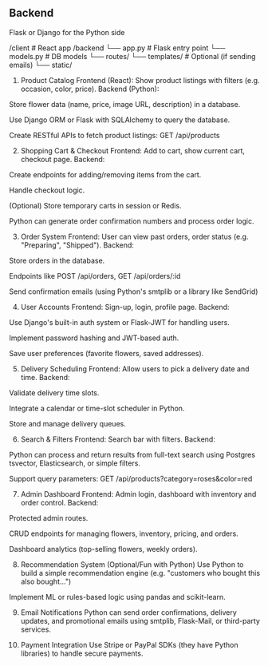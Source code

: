## Backend

Flask or Django for the Python side


/client # React app
/backend
└── app.py # Flask entry point
└── models.py # DB models
└── routes/
└── templates/ # Optional (if sending emails)
└── static/

1. Product Catalog
   Frontend (React): Show product listings with filters (e.g. occasion, color, price).
   Backend (Python):

Store flower data (name, price, image URL, description) in a database.

Use Django ORM or Flask with SQLAlchemy to query the database.

Create RESTful APIs to fetch product listings: GET /api/products

2. Shopping Cart & Checkout
   Frontend: Add to cart, show current cart, checkout page.
   Backend:

Create endpoints for adding/removing items from the cart.

Handle checkout logic.

(Optional) Store temporary carts in session or Redis.

Python can generate order confirmation numbers and process order logic.

3. Order System
   Frontend: User can view past orders, order status (e.g. "Preparing", "Shipped").
   Backend:

Store orders in the database.

Endpoints like POST /api/orders, GET /api/orders/:id

Send confirmation emails (using Python's smtplib or a library like SendGrid)

4. User Accounts
   Frontend: Sign-up, login, profile page.
   Backend:

Use Django's built-in auth system or Flask-JWT for handling users.

Implement password hashing and JWT-based auth.

Save user preferences (favorite flowers, saved addresses).

5. Delivery Scheduling
   Frontend: Allow users to pick a delivery date and time.
   Backend:

Validate delivery time slots.

Integrate a calendar or time-slot scheduler in Python.

Store and manage delivery queues.

6. Search & Filters
   Frontend: Search bar with filters.
   Backend:

Python can process and return results from full-text search using Postgres tsvector, Elasticsearch, or simple filters.

Support query parameters: GET /api/products?category=roses&color=red

7. Admin Dashboard
   Frontend: Admin login, dashboard with inventory and order control.
   Backend:

Protected admin routes.

CRUD endpoints for managing flowers, inventory, pricing, and orders.

Dashboard analytics (top-selling flowers, weekly orders).

8. Recommendation System (Optional/Fun with Python)
   Use Python to build a simple recommendation engine (e.g. "customers who bought this also bought...")

Implement ML or rules-based logic using pandas and scikit-learn.

9. Email Notifications
   Python can send order confirmations, delivery updates, and promotional emails using smtplib, Flask-Mail, or third-party services.

10. Payment Integration
    Use Stripe or PayPal SDKs (they have Python libraries) to handle secure payments.
